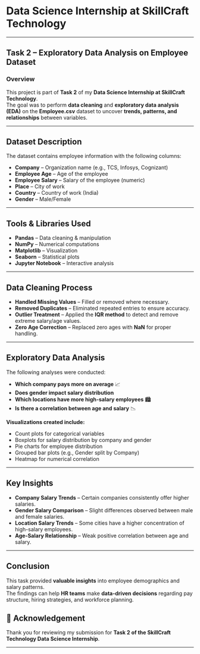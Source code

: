 # **Data Science Internship at SkillCraft Technology**  

---

## **Task 2 – Exploratory Data Analysis on Employee Dataset**  

### **Overview**  
This project is part of **Task 2** of my **Data Science Internship at SkillCraft Technology**.  
The goal was to perform **data cleaning** and **exploratory data analysis (EDA)** on the **Employee.csv** dataset to uncover **trends, patterns, and relationships** between variables.  

---

## **Dataset Description**  
The dataset contains employee information with the following columns:  

- **Company** – Organization name (e.g., TCS, Infosys, Cognizant)  
- **Employee Age** – Age of the employee  
- **Employee Salary** – Salary of the employee (numeric)  
- **Place** – City of work  
- **Country** – Country of work (India)  
- **Gender** – Male/Female  

---

## **Tools & Libraries Used**  
- **Pandas** – Data cleaning & manipulation  
- **NumPy** – Numerical computations  
- **Matplotlib** – Visualization  
- **Seaborn** – Statistical plots  
- **Jupyter Notebook** – Interactive analysis  

---

## **Data Cleaning Process**  
- **Handled Missing Values** – Filled or removed where necessary.  
- **Removed Duplicates** – Eliminated repeated entries to ensure accuracy.  
- **Outlier Treatment** – Applied the **IQR method** to detect and remove extreme salary/age values.  
- **Zero Age Correction** – Replaced zero ages with **NaN** for proper handling.  

---

## **Exploratory Data Analysis**  

The following analyses were conducted:  
- **Which company pays more on average** 📈  
- **Does gender impact salary distribution**  
- **Which locations have more high-salary employees** 🏙️  
- **Is there a correlation between age and salary** 📉  

**Visualizations created include:**  
- Count plots for categorical variables  
- Boxplots for salary distribution by company and gender  
- Pie charts for employee distribution  
- Grouped bar plots (e.g., Gender split by Company)  
- Heatmap for numerical correlation  

---

## **Key Insights**  
- **Company Salary Trends** – Certain companies consistently offer higher salaries.  
- **Gender Salary Comparison** – Slight differences observed between male and female salaries.  
- **Location Salary Trends** – Some cities have a higher concentration of high-salary employees.  
- **Age-Salary Relationship** – Weak positive correlation between age and salary.  

---

## **Conclusion**  
This task provided **valuable insights** into employee demographics and salary patterns.  
The findings can help **HR teams** make **data-driven decisions** regarding pay structure, hiring strategies, and workforce planning.  

## 🙏 Acknowledgement

Thank you for reviewing my submission for **Task 2 of the SkillCraft Technology Data Science Internship**.

---
